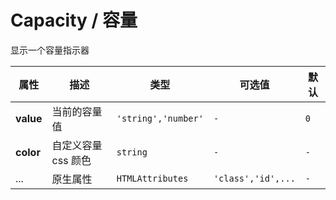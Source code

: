 # Capacity / 容量

显示一个容量指示器

<fe-code-show title="默认的" name="ex-capacity-default" />

<fe-code-show title="固定颜色" name="ex-capacity-color" desc="指定一个默认颜色进行覆盖" />

<fe-attributes>

<fe-attributes-title title="Capacity Props" />

| 属性      | 描述                | 类型                | 可选值             | 默认 |
| --------- | ------------------- | ------------------- | ------------------ | ---- |
| **value** | 当前的容量值        | `'string','number'` | `-`                | `0`  |
| **color** | 自定义容量 css 颜色 | `string`            | `-`                | `-`  |
| ...       | 原生属性            | `HTMLAttributes`    | `'class','id',...` | `-`  |

</fe-attributes>
